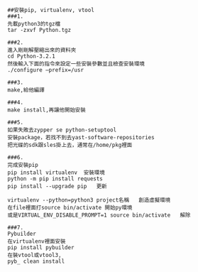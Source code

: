 	##安裝pip, virtualenv, vtool
	###1.
	先載python3的tgz檔
	tar -zxvf Python.tgz

	###2.
	進入剛剛解壓縮出來的資料夾
	cd Python-3.2.1
	然後輸入下面的指令來設定一些安裝參數並且檢查安裝環境
	./configure –prefix=/usr

	###3.
	make,給他編譯

	###4.
	make install,再讓他開始安裝

	###5.
	如果失敗去zypper se python-setuptool
	安裝package，若找不到去yast-software-repositories
	把光碟的sdk跟sles掛上去，通常在/home/pkg裡面

	###6.
	完成安裝pip
	pip install virtualenv	安裝環境
	python -m pip install requests
	pip install --upgrade pip	更新

	virtualenv --python=python3 project名稱	創造虛擬環境
	在file裡面打source bin/activate	開始py環境
	或是VIRTUAL_ENV_DISABLE_PROMPT=1 source bin/activate	 解除

	###7.
	Pybuilder 
	在virtualenv裡面安裝
	pip install pybuilder 
	在裝vtool或vtool3,
	pyb_ clean install